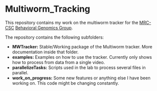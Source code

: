 # Multiworm_Tracking

This repository contains my work on the multiworm tracker for the [MRC-CSC](http://csc.mrc.ac.uk/) [Behavioral Genomics Group](http://behave.csc.mrc.ac.uk/).

The repository contains the following subfolders:

- **MWTracker:** Stable/Working package of the Multiworm tracker. More documentation inside that folder.
- **examples:** Examples on how to use the tracker. Currently only shows how to process from data from a single video.
- **parallelizeTasks:** Scripts used in the lab to process several files in parallel. 
- **work_on_progress:** Some new features or anything else I have been working on. This code might be changing constantly.
